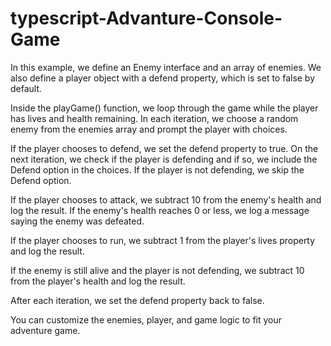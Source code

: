 # typescript-Advanture-Console-Game
In this example, we define an Enemy interface and an array of enemies. We also define a player object with a defend property, which is set to false by default.

Inside the playGame() function, we loop through the game while the player has lives and health remaining. In each iteration, we choose a random enemy from the enemies array and prompt the player with choices.

If the player chooses to defend, we set the defend property to true. On the next iteration, we check if the player is defending and if so, we include the Defend option in the choices. If the player is not defending, we skip the Defend option.

If the player chooses to attack, we subtract 10 from the enemy's health and log the result. If the enemy's health reaches 0 or less, we log a message saying the enemy was defeated.

If the player chooses to run, we subtract 1 from the player's lives property and log the result.

If the enemy is still alive and the player is not defending, we subtract 10 from the player's health and log the result.

After each iteration, we set the defend property back to false.

You can customize the enemies, player, and game logic to fit your adventure game.